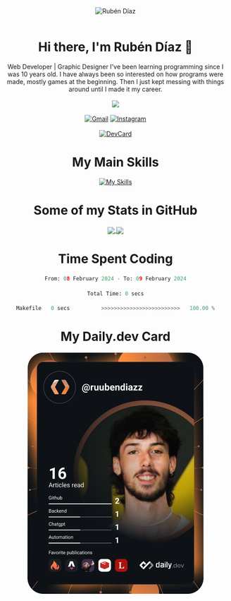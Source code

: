 <div align="center">
	<img src="./.img/yo_github_readme.png" alt="Rubén Díaz" width=200/><br><br>
	
	
 # Hi there, I'm Rubén Díaz 👋

  Web Developer | Graphic Designer
  I've been learning programming since I was 10 years old. I have always been so interested on how programs were made, mostly games at the beginning. Then I just kept messing with things around until I made it my career.
  <br>
  <br>
  <a href="https://www.github.com/rubendiazzz" target="_blank" rel="noreferrer"><img
src="https://img.shields.io/github/followers/rubendiazzz?logo=github&style=for-the-badge&color=D14836&labelColor=E4405F" /></a>


  <a href="mailto:rubendfraga@gmail.com">![Gmail](https://img.shields.io/badge/Gmail-D14836?style=for-the-badge&logo=gmail&logoColor=white)</a>
  <a href="https://www.instagram.com/ruubendiazz">![Instagram](https://img.shields.io/badge/Instagram-%23E4405F.svg?style=for-the-badge&logo=Instagram&logoColor=white)</a><br><br>
  [![DevCard](https://github.com/rubendiazzz/rubendiazzz/actions/workflows/DevCard.yml/badge.svg?branch=master)](https://github.com/rubendiazzz/rubendiazzz/actions/workflows/DevCard.yml)

  # My Main Skills
  [![My Skills](https://skillicons.dev/icons?i=js,html,css,c,cpp,cs,react,astro,mysql,mongo)](https://skillicons.dev)

  # Some of my Stats in GitHub
  <a href="https://github.com/anuraghazra/github-readme-stats">
    <img height=150 align="center" src="https://github-readme-stats.vercel.app/api?username=rubendiazzz&show_icons=true&theme=dracula" />
  </a>
  <a href="https://github.com/anuraghazra/convoychat">
    <img height=150 align="center" src="https://github-readme-stats.vercel.app/api/top-langs/?username=anuraghazra&hide_progress=true" />
  </a>

# Time Spent Coding
<!--START_SECTION:waka-->

```python
From: 08 February 2024 - To: 09 February 2024

Total Time: 0 secs

Makefile   0 secs          >>>>>>>>>>>>>>>>>>>>>>>>>   100.00 %
```

<!--END_SECTION:waka-->

# My Daily.dev Card

<a href="https://app.daily.dev/ruubendiazz"><img src="https://github.com/rubendiazzz/rubendiazzz/blob/master/devcard.svg" width="400" alt="Ruben Diaz's Dev Card"/></a>


</div>

